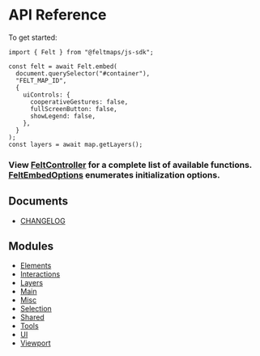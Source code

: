# API Reference

To get started:

```
import { Felt } from "@feltmaps/js-sdk";

const felt = await Felt.embed(
  document.querySelector("#container"),
  "FELT_MAP_ID",
  {
    uiControls: {
      cooperativeGestures: false,
      fullScreenButton: false,
      showLegend: false,
    },
  }
);
const layers = await map.getLayers();
```

### View [FeltController](Main/FeltController.md) for a complete list of available functions. [FeltEmbedOptions](Main/FeltEmbedOptions.md) enumerates initialization options.

## Documents

* [CHANGELOG](CHANGELOG.md)

## Modules

* [Elements](Elements/README.md)
* [Interactions](Interactions/README.md)
* [Layers](Layers/README.md)
* [Main](Main/README.md)
* [Misc](Misc/README.md)
* [Selection](Selection/README.md)
* [Shared](Shared/README.md)
* [Tools](Tools/README.md)
* [UI](UI/README.md)
* [Viewport](Viewport/README.md)
